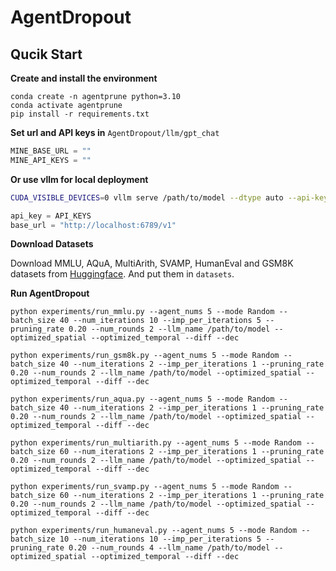 # AgentDropout



## Qucik Start

**Create and install the environment**

```shell
conda create -n agentprune python=3.10
conda activate agentprune
pip install -r requirements.txt
```

**Set url and API keys in** `AgentDropout/llm/gpt_chat`

```python
MINE_BASE_URL = ""
MINE_API_KEYS = ""
```

**Or use vllm for local deployment**

```bash
CUDA_VISIBLE_DEVICES=0 vllm serve /path/to/model --dtype auto --api-key API_KEYS --port 6789
```

```python
api_key = API_KEYS
base_url = "http://localhost:6789/v1"
```

**Download Datasets**

Download MMLU, AQuA, MultiArith, SVAMP, HumanEval and GSM8K datasets from [Huggingface]((https://huggingface.co/)). And put them in `datasets`.

**Run AgentDropout**

```shell
python experiments/run_mmlu.py --agent_nums 5 --mode Random --batch_size 40 --num_iterations 10 --imp_per_iterations 5 --pruning_rate 0.20 --num_rounds 2 --llm_name /path/to/model --optimized_spatial --optimized_temporal --diff --dec

python experiments/run_gsm8k.py --agent_nums 5 --mode Random --batch_size 40 --num_iterations 2 --imp_per_iterations 1 --pruning_rate 0.20 --num_rounds 2 --llm_name /path/to/model --optimized_spatial --optimized_temporal --diff --dec

python experiments/run_aqua.py --agent_nums 5 --mode Random --batch_size 40 --num_iterations 2 --imp_per_iterations 1 --pruning_rate 0.20 --num_rounds 2 --llm_name /path/to/model --optimized_spatial --optimized_temporal --diff --dec

python experiments/run_multiarith.py --agent_nums 5 --mode Random --batch_size 60 --num_iterations 2 --imp_per_iterations 1 --pruning_rate 0.20 --num_rounds 2 --llm_name /path/to/model --optimized_spatial --optimized_temporal --diff --dec

python experiments/run_svamp.py --agent_nums 5 --mode Random --batch_size 60 --num_iterations 2 --imp_per_iterations 1 --pruning_rate 0.20 --num_rounds 2 --llm_name /path/to/model --optimized_spatial --optimized_temporal --diff --dec

python experiments/run_humaneval.py --agent_nums 5 --mode Random --batch_size 10 --num_iterations 10 --imp_per_iterations 5 --pruning_rate 0.20 --num_rounds 4 --llm_name /path/to/model --optimized_spatial --optimized_temporal --diff --dec
```



